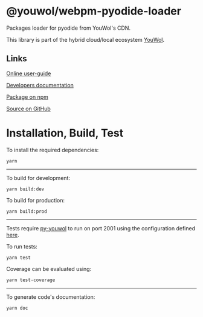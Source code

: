 # @youwol/webpm-pyodide-loader

Packages loader for pyodide from YouWol's CDN.

This library is part of the hybrid cloud/local ecosystem
[YouWol](https://platform.youwol.com/applications/@youwol/platform/latest).

## Links

[Online user-guide](https://l.youwol.com/doc/@youwol/webpm-pyodide-loader)

[Developers documentation](https://platform.youwol.com/applications/@youwol/cdn-explorer/latest?package=@youwol/webpm-pyodide-loader&tab=doc)

[Package on npm](https://www.npmjs.com/package/@youwol/webpm-pyodide-loader)

[Source on GitHub](https://github.com/youwol/webpm-pyodide-loader)

# Installation, Build, Test

To install the required dependencies:

```shell
yarn
```

---

To build for development:

```shell
yarn build:dev
```

To build for production:

```shell
yarn build:prod
```

---

Tests require [py-youwol](https://l.youwol.com/doc/py-youwol) to run on port 2001 using the configuration defined [here](https://github.com/youwol/integration-tests-conf).

To run tests:

```shell
yarn test
```

Coverage can be evaluated using:

```shell
yarn test-coverage
```

---

To generate code's documentation:

```shell
yarn doc
```
